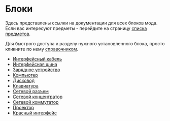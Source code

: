 # Блоки
Здесь представлены ссылки на документации для всех блоков мода. Если вас интересуют предметы - перейдите на страницу [списка предметов](../item/index.md).

Для быстрого доступа к разделу нужного установленного блока, просто кликните по нему [справочником](../item/manual.md).

- [Интерфейсный кабель](bus_cable.md)
- [Интерфейсная шина](bus_interface.md)
- [Зарядное устройство](charger.md)
- [Компьютер](computer.md)
- [Дисковод](disk_drive.md)
- [Клавиатура](keyboard.md)
- [Сетевой разъем](network_connector.md)
- [Сетевой концентратор](network_hub.md)
- [Сетевой коммутатор](network_switch.md)
- [Проектор](projector.md)
- [Красный интерфейс](redstone_interface.md)
